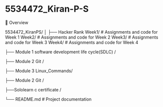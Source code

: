 # 5534472_Kiran-P-S
📌 Overview

5534472_KiranPS/
│
├── Hacker Rank
    Week1/           # Assignments and code for Week 1
    Week2/           # Assignments and code for Week 2
    Week3/           # Assignments and code for Week 3
    Week4/           # Assignments and code for Week 4

├── Module 1  software development life cycle(SDLC) / 

├── Module 2  Git /  

├── Module 3    Linux_Commands/  

├── Module 2  Git /  

├──Sololearn c certificate /

└── README.md        # Project documentation

